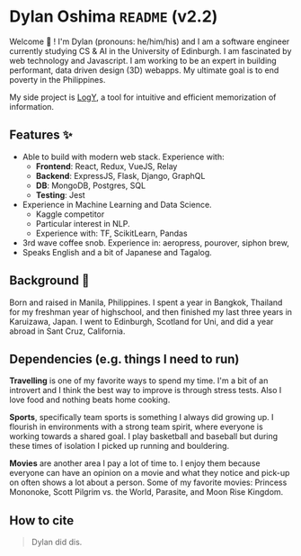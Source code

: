 # Dylan Oshima `README` (v2.2) 

<!--
**dylanOshima/dylanOshima** is a ✨ _special_ ✨ repository because its `README.md` (this file) appears on your GitHub profile.-->

Welcome 👋 ! I'm Dylan (pronouns: he/him/his) and I am a software engineer currently studying CS & AI in the University of Edinburgh. I am fascinated by web technology and Javascript. I am working to be an expert in building performant, data driven design (3D) webapps. My ultimate goal is to end poverty in the Philippines.

My side project is [LogY](https://devpost.com/software/logy), a tool for intuitive and efficient memorization of information.

## Features ✨
* Able to build with modern web stack. Experience with: 
    * **Frontend**: React, Redux, VueJS, Relay
    * **Backend**: ExpressJS, Flask, Django, GraphQL
    * **DB**: MongoDB, Postgres, SQL
    * **Testing**: Jest 
* Experience in Machine Learning and Data Science. 
    * Kaggle competitor
    * Particular interest in NLP. 
    * Experience with: TF, ScikitLearn, Pandas
* 3rd wave coffee snob. Experience in: aeropress, pourover, siphon brew, 
* Speaks English and a bit of Japanese and Tagalog.

## Background 🌱
Born and raised in Manila, Philippines. I spent a year in Bangkok, Thailand for my freshman year of highschool, and then finished my last three years in Karuizawa, Japan. I went to Edinburgh, Scotland for Uni, and did a year abroad in Sant Cruz, California.

## Dependencies (e.g. things I need to run)
**Travelling** is one of my favorite ways to spend my time. I'm a bit of an introvert and I think the best way to improve is through stress tests. Also I love food and nothing beats home cooking.

**Sports**, specifically team sports is something I always did growing up. I flourish in environments with a strong team spirit, where everyone is working towards a shared goal. I play basketball and baseball but during these times of isolation I picked up running and bouldering.

**Movies** are another area I pay a lot of time to. I enjoy them because everyone can have an opinion on a movie and what they notice and pick-up on often shows a lot about a person. Some of my favorite movies: Princess Mononoke, Scott Pilgrim vs. the World, Parasite, and Moon Rise Kingdom.

## How to cite
> Dylan did dis.
